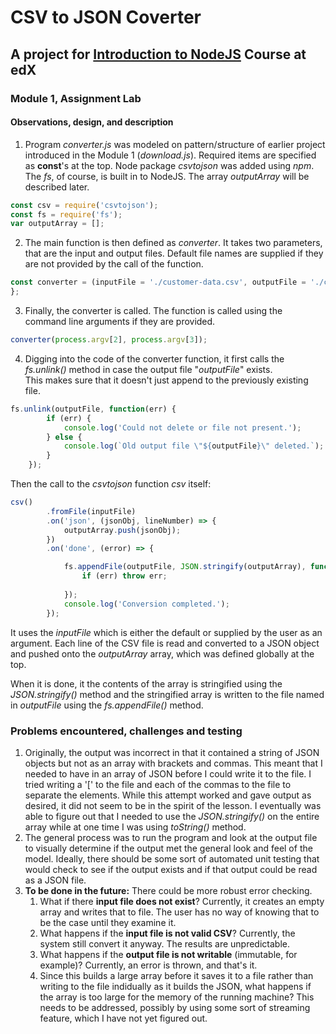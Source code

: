 # CSV to JSON Coverter

## A project for [Introduction to NodeJS](https://courses.edx.org/courses/course-v1:Microsoft+DEV283x+1T2018/course/ "Microsoft: DEV283x - Introduction to NodeJS") Course at edX

### Module 1, Assignment Lab

#### Observations, design, and description

1. Program _converter.js_ was modeled on pattern/structure of earlier project
introduced in the Module 1 (_download.js_).  Required items are specified as
**const**'s at the top. Node package _csvtojson_ was added using _npm_. 
The _fs_, of course, is built in to NodeJS. The array _outputArray_ will be
 described later.

```javascript
const csv = require('csvtojson');
const fs = require('fs');
var outputArray = [];
```
2. The main function is then defined as _converter_.  It takes two parameters, 
that are the input and output files.  Default file names are supplied
if they are not provided by the call of the function.

```javascript
const converter = (inputFile = './customer-data.csv', outputFile = './customer-data.json') => {...
};
```
3. Finally, the converter is called. The function is called using the command
line arguments if they are provided.

```javascript
converter(process.argv[2], process.argv[3]);
```

4. Digging into the code of the converter function, it first calls the 
_fs.unlink()_ method in case the output file "_outputFile_" exists.  
This makes sure that it doesn't just append to the previously existing 
file.

```javascript
fs.unlink(outputFile, function(err) {
        if (err) {
            console.log('Could not delete or file not present.');
        } else {
            console.log(`Old output file \"${outputFile}\" deleted.`);
        }
    });
```
Then the call to the _csvtojson_ function _csv_ itself:

```javascript
csv()
        .fromFile(inputFile)
        .on('json', (jsonObj, lineNumber) => {
            outputArray.push(jsonObj);
        })
        .on('done', (error) => {

            fs.appendFile(outputFile, JSON.stringify(outputArray), function(err) {
                if (err) throw err;
                
            });
            console.log('Conversion completed.');
        });
```

It uses the _inputFile_ which is either the default or supplied by the 
user as an argument. Each line of the CSV file is read and converted 
to a JSON object and pushed onto the _outputArray_
array, which was defined globally at the top.

When it is done, it the contents of the array is stringified using
the _JSON.stringify()_ method and the stringified array is written to the
file named in _outputFile_ using the _fs.appendFile()_ method.

### Problems encountered, challenges and testing

1. Originally, the output was incorrect in that it contained a
string of JSON objects but not as an array with brackets and
commas.  This meant that I needed to have in an array of 
JSON before I could write it to the file. I tried writing
a '[' to the file and each of the commas to the file  to separate
the elements.  While this attempt worked
and gave output as desired, it did not seem to be in the spirit of
the lesson.  I eventually was able to figure out that I needed
to use the _JSON.stringify()_ on the entire array while at one time I
was using _toString()_ method.  
2. The general process was to run the program and look at the 
output file to visually determine if the output met the general
look and feel of the model. Ideally, there should be some sort of 
automated unit testing that would check to see if the output exists 
and if that output could be read as a JSON file.  
3. **To be done in the future:** There could be more robust error checking.  
    1. What if there **input file does not exist**? Currently, it creates an 
empty array and writes that to file.  The user has no way of knowing that
to be the case until they examine it.  
    2. What happens if the **input file is not valid CSV**? Currently, the 
    system still convert it anyway.  The results are unpredictable.
    3. What happens if the **output file is not writable** (immutable,
     for example)?  Currently, an error is thrown, and that's it.
    4. Since this builds a large array before it saves it to a file
rather than writing to the file indidually as it builds the JSON,
what happens if the array is too large for the memory of the running
machine?  This needs to be addressed, possibly by using some sort of 
streaming feature, which I have not yet figured out.
